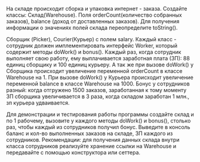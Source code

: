 На складе происходит сборка и упаковка интернет - заказа. Создайте классы:
Склад(Warehouse). Поля orderCount(количество собранных заказов),
balance (доход от доставленных заказов). Для получения информации о значениях полей склада
переопределите toString().

Сборщик (Picker), Courier(Курьер) с полем salary. Каждый класс - сотрудник
должен имплементировать интерфейс Worker, который содержит методы doWork() и 
bonus().
Каждый раз, когда сотрудник выполняет свою работу, ему выплачивается заработная плата (ЗП):
88 единиц сборщику и 100 единиц курьеру.
А так же при вызове doWork() у Сборщика происходит увеличение переменной orderCount в классе
Warehouse на 1. При вызове doWork() у Курьера происходит увеличение переменной balance в классе 
Warehouse на 1000.
Бонус у сотрудников разный: когда отгружено 1500 заказов, заработанная к тому моменту ЗП сборщика 
увеличивается в 3 раза, когда складом заработан 1 млн., зп курьера удваивается.

Для демонстрации и тестирования работы программы создайте склад и по 1 рабочему,
вызовите у каждого методы doWork() и bonus(), столько раз, чтобы каждый из сотрудников получил бонус.
Выведите в консоль баланс и кол-во выполненных заказов на складе, ЗП каждого из сотрудников.
Рекомендации: для получения данных склада внутри класса сотрудников реализуйте хранение ссылки на Warehouse 
и передавайте с помощью конструктора или сеттера.